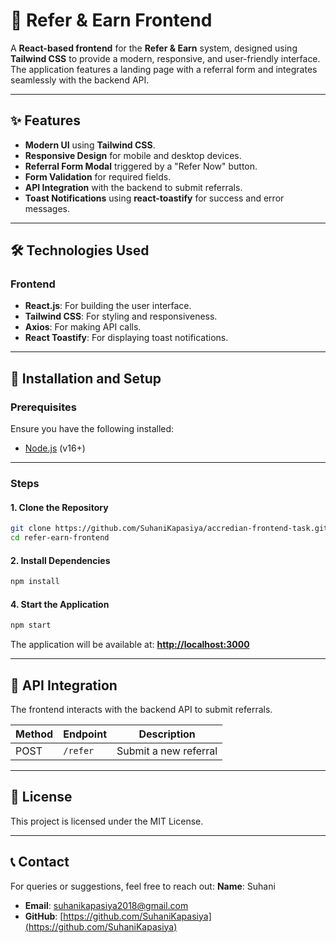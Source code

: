 # 🎨 Refer & Earn Frontend

A **React-based frontend** for the **Refer & Earn** system, designed using **Tailwind CSS** to provide a modern, responsive, and user-friendly interface. The application features a landing page with a referral form and integrates seamlessly with the backend API.

---

## ✨ Features

- **Modern UI** using **Tailwind CSS**.
- **Responsive Design** for mobile and desktop devices.
- **Referral Form Modal** triggered by a "Refer Now" button.
- **Form Validation** for required fields.
- **API Integration** with the backend to submit referrals.
- **Toast Notifications** using **react-toastify** for success and error messages.

---

## 🛠️ Technologies Used

### **Frontend**
- **React.js**: For building the user interface.
- **Tailwind CSS**: For styling and responsiveness.
- **Axios**: For making API calls.
- **React Toastify**: For displaying toast notifications.

---

## 🚀 Installation and Setup

### **Prerequisites**
Ensure you have the following installed:
- [Node.js](https://nodejs.org/) (v16+)

---

### **Steps**

#### 1. Clone the Repository
```bash
git clone https://github.com/SuhaniKapasiya/accredian-frontend-task.git
cd refer-earn-frontend
```

#### 2. Install Dependencies
```bash
npm install
```

#### 4. Start the Application
```bash
npm start
```

The application will be available at: **[http://localhost:3000](http://localhost:3000)**

---

## 🔗 API Integration

The frontend interacts with the backend API to submit referrals.

| Method | Endpoint      | Description                         |
|--------|-------------|-------------------------------------|
| POST   | `/refer`    | Submit a new referral               |

---

## 📜 License

This project is licensed under the MIT License.

---

## 📞 Contact

For queries or suggestions, feel free to reach out:
 **Name**: Suhani
- **Email**: [suhanikapasiya2018@gmail.com](mailto:suhanikapasiya2018@gmail.com)
- **GitHub**: [https://github.com/SuhaniKapasiya](https://github.com/SuhaniKapasiya)

